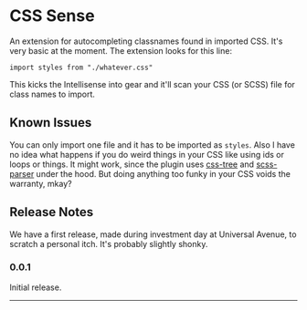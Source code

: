 # CSS Sense

An extension for autocompleting classnames found in imported CSS. It's very basic at the moment. The extension looks for this line:

```
import styles from "./whatever.css"
```

This kicks the Intellisense into gear and it'll scan your CSS (or SCSS) file for class names to import.

## Known Issues

You can only import one file and it has to be imported as `styles`. Also I have no idea what happens if you do weird things in your CSS like using ids or loops or things. It might work, since the plugin uses [css-tree](https://github.com/csstree/csstree) and [scss-parser](https://github.com/salesforce-ux/scss-parser) under the hood. But doing anything too funky in your CSS voids the warranty, mkay?

## Release Notes

We have a first release, made during investment day at Universal Avenue, to scratch a personal itch. It's probably slightly shonky.

### 0.0.1

Initial release.

---
